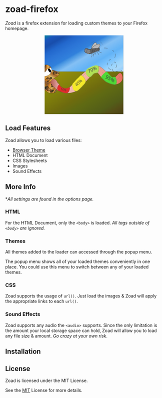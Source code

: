
# zoad-firefox
*Zoad* is a firefox extension for loading custom themes to your Firefox homepage.

<p align="center"><img width="50%" src="./zoad-logo.svg" alt="Zoad Logo"/></p>

## Load Features
Zoad allows you to load various files:
- [Browser Theme](https://developer.mozilla.org/en-US/docs/Mozilla/Add-ons/WebExtensions/manifest.json/theme)
- HTML Document
- CSS Stylesheets
- Images
- Sound Effects

## More Info
**All settings are found in the options page.*

### HTML
For the HTML Document, only the `<body>` is loaded. *All tags outside of `<body>` are ignored.*

### Themes
All themes added to the loader can accessed through the popup menu. 

The popup menu shows all of your loaded themes conveniently in one place. You could use this menu to switch between any of your loaded themes.

### CSS

Zoad supports the usage of `url()`. Just load the images & Zoad will apply the appropriate links to each `url()`.

### Sound Effects

Zoad supports any audio the `<audio>` supports. Since the only limitation is the amount your local storage space can hold, Zoad will allow you to load any file size & amount. *Go crazy at your own risk*.

## Installation 

## License
Zoad is licensed under the MIT License.

See the [MIT](https://github.com/ZimCodes/zoad-firefox/blob/main/LICENSE) License for more details.
